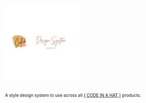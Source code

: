 ![](https://github.com/codeinahat/design.system/blob/master/header.png) 
# 

A style design system to use across all [{ CODE IN A HAT }](https://github.com/codeinahat) products.
